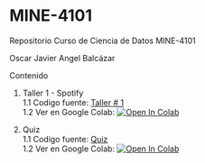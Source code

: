 # MINE-4101
Repositorio Curso de Ciencia de Datos MINE-4101 

Oscar Javier Angel Balcázar

Contenido

1. Taller 1 - Spotify \
    1.1 Codigo fuente: [Taller # 1](https://github.com/ojangelb/MINE-4101/blob/main/Taller_1/Taller_1.ipynb) \
    1.2 Ver en Google Colab: [![Open In Colab](https://colab.research.google.com/assets/colab-badge.svg)](https://colab.research.google.com/github/ojangelb/MINE-4101/blob/main/Taller_1/Taller_1.ipynb) 


2. Quiz \
    1.1 Codigo fuente: [Quiz](https://github.com/ojangelb/MINE-4101/blob/main/Quiz/Quiz.ipynb) \
    1.2 Ver en Google Colab: [![Open In Colab](https://colab.research.google.com/assets/colab-badge.svg)](https://colab.research.google.com/github/ojangelb/MINE-4101/blob/main/Quiz/Quiz.ipynb)
